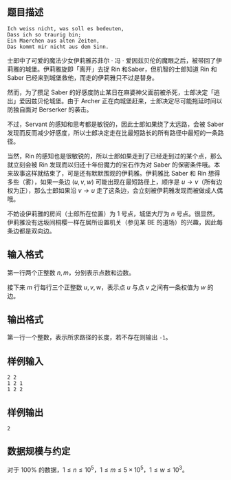 ## 题目描述
```plain
Ich weiss nicht, was soll es bedeuten,
Dass ich so traurig bin;
Ein Maerchen aus alten Zeiten,
Das kommt mir nicht aus dem Sinn.
```

士郎中了可爱的魔法少女伊莉雅苏菲尔 · 冯 · 爱因兹贝伦的魔眼之后，被带回了伊莉雅的城堡。伊莉雅旋即「离开」去捉 Rin 和Saber，但机智的士郎知道 Rin 和 Saber 已经来到城堡救他，而走的伊莉雅只不过是替身。

然而，为了攒足 Saber 的好感度防止某日在麻婆神父面前被杀死，士郎决定「逃出」爱因兹贝伦城堡。由于 Archer 正在向城堡赶来，士郎决定尽可能拖延时间以防独自面对 Berserker 的袭击。

不过，Servant 的感知和思考都是敏锐的，因此士郎如果绕了太远路，会被 Saber 发现而反而减少好感度，所以士郎决定走在比最短路长的所有路径中最短的一条路径。

当然，Rin 的感知也是很敏锐的，所以士郎如果走到了已经走到过的某个点，那么就立刻会被 Rin 发现而以归还十年份魔力的宝石作为对 Saber 的保密条件哦。本来故事这样就结束了，可是还有默默围观的伊莉雅。伊莉雅比 Saber 和 Rin 想得多些（雾），如果一条边 $(u, v, w)$ 可能出现在最短路径上，顺序是 $u \rightarrow v$（所有边权为正），那么士郎如果沿 $v \rightarrow u$ 走了这条边，会立刻被伊莉雅发现而被做成人偶哦。

不妨设伊莉雅的房间（士郎所在位置）为 $1$ 号点，城堡大厅为 $n$ 号点。很显然，伊莉雅没有远坂间桐樱一样在居所设置机关（参见某 BE 的道场）的兴趣，因此每条边都是双向边。

## 输入格式

第一行两个正整数 $n, m$，分别表示点数和边数。

接下来 $m$ 行每行三个正整数 $u, v, w$，表示点 $u$ 与点 $v$ 之间有一条权值为 $w$ 的边。

## 输出格式

第一行一个整数，表示所求路径的长度，若不存在则输出 `-1`。

## 样例输入
```plain
2 2
1 2 1
1 2 2
```
## 样例输出
```plain
2
```

## 数据规模与约定

对于 $100\%$ 的数据，$1 \le n \le 10 ^ 5$，$1 \le m \le 5 \times 10 ^ 5$，$1 \le w \le 10 ^ 3$。
